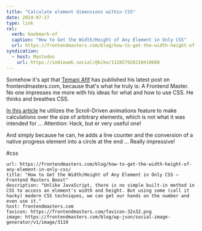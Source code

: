 ```yaml
---
title: "Calculate element dimensions within CSS"
date: 2024-07-27
type: link
rel:
  verb: bookmark-of
  caption: "How to Get the Width/Height of Any Element in Only CSS"
  url: https://frontendmasters.com/blog/how-to-get-the-width-height-of-any-element-in-only-css/
syndication:
  - host: Mastodon
    url: https://indieweb.social/@kiko/112857928210410688
---
```

Somehow it's apt that [Temani Afif](https://css-articles.com/) has published his latest post on frontendmasters.com, because that's what he truly is: A Frontend Master. No one impresses me more with his ideas for what and how to use CSS. He thinks and breathes CSS.

[In this article](https://frontendmasters.com/blog/how-to-get-the-width-height-of-any-element-in-only-css/) he utilizes the Scroll-Driven animations feature to make calculations over the size of arbitrary elements, which is not what it was intended for ... Attention: Hack, but er very useful one!

And simply because he can, he adds a line counter and the conversion of a native progress element into a circle at the end ... Really impressive!

#css

```cardlink
url: https://frontendmasters.com/blog/how-to-get-the-width-height-of-any-element-in-only-css/
title: "How to Get the Width/Height of Any Element in Only CSS – Frontend Masters Boost"
description: "Unlike JavaScript, there is no simple built-in method in CSS to access an element's width and height. But using some (call it hacky) modern CSS techniques, we can get our hands on the number and even use it."
host: frontendmasters.com
favicon: https://frontendmasters.com/favicon-32x32.png
image: https://frontendmasters.com/blog/wp-json/social-image-generator/v1/image/3119
```
